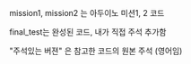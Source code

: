 mission1, mission2 는 아두이노 미션1, 2 코드

final_test는 완성된 코드, 내가 직접 주석 추가함

"주석있는 버젼" 은 참고한 코드의 원본 주석 (영어임)
